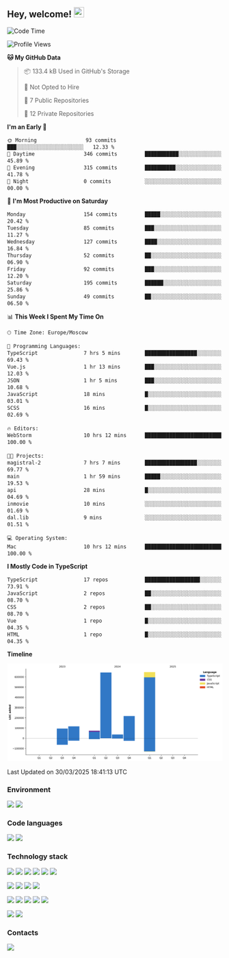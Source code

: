 ## Hey, welcome!   <img src="https://github.com/blackcater/blackcater/raw/main/images/Hi.gif" height="24" width="24"/></h1>

<!--START_SECTION:waka-->
![Code Time](http://img.shields.io/badge/Code%20Time-504%20hrs%2014%20mins-blue)

![Profile Views](http://img.shields.io/badge/Profile%20Views-0-blue)

**🐱 My GitHub Data** 

> 📦 133.4 kB Used in GitHub's Storage 
 > 
> 🚫 Not Opted to Hire
 > 
> 📜 7 Public Repositories 
 > 
> 🔑 12 Private Repositories 
 > 
**I'm an Early 🐤** 

```text
🌞 Morning                93 commits          ███░░░░░░░░░░░░░░░░░░░░░░   12.33 % 
🌆 Daytime                346 commits         ███████████░░░░░░░░░░░░░░   45.89 % 
🌃 Evening                315 commits         ██████████░░░░░░░░░░░░░░░   41.78 % 
🌙 Night                  0 commits           ░░░░░░░░░░░░░░░░░░░░░░░░░   00.00 % 
```
📅 **I'm Most Productive on Saturday** 

```text
Monday                   154 commits         █████░░░░░░░░░░░░░░░░░░░░   20.42 % 
Tuesday                  85 commits          ███░░░░░░░░░░░░░░░░░░░░░░   11.27 % 
Wednesday                127 commits         ████░░░░░░░░░░░░░░░░░░░░░   16.84 % 
Thursday                 52 commits          ██░░░░░░░░░░░░░░░░░░░░░░░   06.90 % 
Friday                   92 commits          ███░░░░░░░░░░░░░░░░░░░░░░   12.20 % 
Saturday                 195 commits         ██████░░░░░░░░░░░░░░░░░░░   25.86 % 
Sunday                   49 commits          ██░░░░░░░░░░░░░░░░░░░░░░░   06.50 % 
```


📊 **This Week I Spent My Time On** 

```text
🕑︎ Time Zone: Europe/Moscow

💬 Programming Languages: 
TypeScript               7 hrs 5 mins        █████████████████░░░░░░░░   69.43 % 
Vue.js                   1 hr 13 mins        ███░░░░░░░░░░░░░░░░░░░░░░   12.03 % 
JSON                     1 hr 5 mins         ███░░░░░░░░░░░░░░░░░░░░░░   10.68 % 
JavaScript               18 mins             █░░░░░░░░░░░░░░░░░░░░░░░░   03.01 % 
SCSS                     16 mins             █░░░░░░░░░░░░░░░░░░░░░░░░   02.69 % 

🔥 Editors: 
WebStorm                 10 hrs 12 mins      █████████████████████████   100.00 % 

🐱‍💻 Projects: 
magistral-2              7 hrs 7 mins        █████████████████░░░░░░░░   69.77 % 
main                     1 hr 59 mins        █████░░░░░░░░░░░░░░░░░░░░   19.53 % 
api                      28 mins             █░░░░░░░░░░░░░░░░░░░░░░░░   04.69 % 
inmovie                  10 mins             ░░░░░░░░░░░░░░░░░░░░░░░░░   01.69 % 
dal.lib                  9 mins              ░░░░░░░░░░░░░░░░░░░░░░░░░   01.51 % 

💻 Operating System: 
Mac                      10 hrs 12 mins      █████████████████████████   100.00 % 
```

**I Mostly Code in TypeScript** 

```text
TypeScript               17 repos            ██████████████████░░░░░░░   73.91 % 
JavaScript               2 repos             ██░░░░░░░░░░░░░░░░░░░░░░░   08.70 % 
CSS                      2 repos             ██░░░░░░░░░░░░░░░░░░░░░░░   08.70 % 
Vue                      1 repo              █░░░░░░░░░░░░░░░░░░░░░░░░   04.35 % 
HTML                     1 repo              █░░░░░░░░░░░░░░░░░░░░░░░░   04.35 % 
```



**Timeline**

![Lines of Code chart](https://raw.githubusercontent.com/IntarialN/IntarialN/main/assets/bar_graph.png)


 Last Updated on 30/03/2025 18:41:13 UTC
<!--END_SECTION:waka-->

### Environment

![](https://img.shields.io/badge/IDE_WebStorm-informational?style=flat&logo=WebStorm&logoColor=white&color=0E1117)
![](https://img.shields.io/badge/OS_macOS-informational?style=flat&logo=macos&logoColor=white&color=0E1117)

### Code languages

![](https://img.shields.io/badge/TypeScript-informational?style=flat&logo=TypeScript&logoColor=white&color=0E1117)
![](https://img.shields.io/badge/JavaScript-informational?style=flat&logo=JavaScript&logoColor=white&color=0E1117)

### Technology stack

![](https://img.shields.io/badge/React-informational?style=flat&logo=React&logoColor=white&color=0E1117)
![](https://img.shields.io/badge/React_Native-informational?style=flat&logo=React&logoColor=white&color=0E1117)
![](https://img.shields.io/badge/Electron-informational?style=flat&logo=Electron&logoColor=white&color=0E1117)
![](https://img.shields.io/badge/Vite-informational?style=flat&logo=Vite&logoColor=white&color=0E1117)
![](https://img.shields.io/badge/Mobx-informational?style=flat&logo=MobX&logoColor=white&color=0E1117)
![](https://img.shields.io/badge/Redux-informational?style=flat&logo=Redux&logoColor=white&color=0E1117)

![](https://img.shields.io/badge/Node.js-informational?style=flat&logo=Node.js&logoColor=white&color=0E1117)
![](https://img.shields.io/badge/Nest.js-informational?style=flat&logo=Node.js&logoColor=white&color=0E1117)
![](https://img.shields.io/badge/TypeORM-informational?style=flat&logo=Node.js&logoColor=white&color=0E1117)
![](https://img.shields.io/badge/Express-informational?style=flat&logo=Express&logoColor=white&color=0E1117)

![](https://img.shields.io/badge/PostgreSQL-informational?style=flat&logo=PostgreSQL&logoColor=white&color=0E1117)
![](https://img.shields.io/badge/MongoDB-informational?style=flat&logo=MongoDB&logoColor=white&color=0E1117)
![](https://img.shields.io/badge/MySQL-informational?style=flat&logo=MySQL&logoColor=white&color=0E1117)
![](https://img.shields.io/badge/Redis-informational?style=flat&logo=Redis&logoColor=white&color=0E1117)
![](https://img.shields.io/badge/Docker-informational?style=flat&logo=docker&logoColor=white&color=0E1117)

![](https://img.shields.io/badge/GitHub-informational?style=flat&logo=github&logoColor=white&color=0E1117)
![](https://img.shields.io/badge/GitLab-informational?style=flat&logo=gitlab&logoColor=white&color=0E1117)

### Contacts

[![](https://img.shields.io/badge/Intarial-informational?style=flat&logo=Telegram&logoColor=white&color=0E1117)](https://t.me/intarial)
